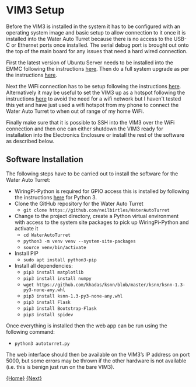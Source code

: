# VIM3 Setup
Before the VIM3 is installed in the system it has to be configured with an operating system image and basic setup to allow connection to it once it is installed into the Water Auto Turret because there is no access to the USB-C or Ethernet ports once installed. The serial debug port is brought out onto the top of the main board for any issues that need a hard wired connection. 

First the latest version of Ubuntu Server needs to be installed into the EMMC following the instructions [here](https://docs.khadas.com/linux/vim3/InstallOsIntoEmmc.html). Then do a full system upgrade as per the instructions [here](https://docs.khadas.com/linux/vim3/UpgradeSystem.html). 

Next the WiFi connection has to be setup following the instructions [here](https://docs.khadas.com/linux/vim3/Wifi.html#server). Alternatively it may be useful to set the VIM3 up as a hotspot following the instructions [here](https://docs.khadas.com/linux/vim3/WifiApstaMode.html) to avoid the need for a wifi network but I haven't tested this yet and have just used a wifi hotspot from my phone to connect the Water Auto Turret to when out of range of my home WiFi. 

Finally make sure that it is possible to SSH into the VIM3 over the WiFi connection and then one can either shutdown the VIM3 ready for installation into the Electronics Enclosure or install the rest of the software as described below.

## Software Installation 
The following steps have to be carried out to install the software for the Water Auto Turret:
* WiringPi-Python is required for GPIO access this is installed by following the instructions [here](https://github.com/khadas/WiringPi-Python#manual-build) for Python 3.
* Clone the GitHub repository for the Water Auto Turret
  * `git clone https://github.com/neilbirtles/WaterAutoTurret`
* Change to the project directory, create a Python virtual environment with access to the system site packages to pick up WiringPi-Python and activate it
  * `cd WaterAutoTurret`
  * `python3 -m venv venv --system-site-packages`
  * `source venv/bin/activate`
* Install PIP
  * `sudo apt install python3-pip`
* Install all dependencies:
  * `pip3 install matplotlib`
  * `pip3 install install numpy`
  * `wget https://github.com/khadas/ksnn/blob/master/ksnn/ksnn-1.3-py3-none-any.whl`
  * `pip3 install ksnn-1.3-py3-none-any.whl`
  * `pip3 install Flask`
  * `pip3 install Bootstrap-Flask`
  * `pip3 install spidev`

Once everything is installed then the web app can be run using the following command:
* `python3 autoturret.py`

The web interface should then be available on the VIM3’s IP address on port 5000, but some errors may be thrown if the other hardware is not available (i.e. this is benign just run on the bare VIM3).

[{Home}](https://github.com/neilbirtles/WaterAutoTurret/blob/main/docs/README.md) [{Next}](https://github.com/neilbirtles/WaterAutoTurret/blob/main/docs/SoftwareDescription.md)
